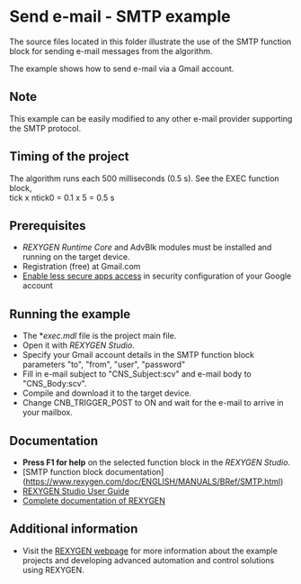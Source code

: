 Send e-mail - SMTP example
==========================

The source files located in this folder illustrate the use of the SMTP function 
block for sending e-mail messages from the algorithm.

The example shows how to send e-mail via a Gmail account. 

## Note ##
This example can be easily modified to any other e-mail provider supporting the 
SMTP protocol.

## Timing of the project ##
The algorithm runs each 500 milliseconds (0.5 s). See the EXEC function block,  
tick x ntick0 = 0.1 x 5 = 0.5 s

## Prerequisites ##
- *REXYGEN Runtime Core* and AdvBlk modules must be installed and running on the target device.
- Registration (free) at Gmail.com
- [Enable less secure apps access](https://www.google.com/settings/security/lesssecureapps) 
in security configuration of your Google account

## Running the example ##
- The **exec.mdl* file is the project main file.
- Open it with *REXYGEN Studio*.
- Specify your Gmail account details in the SMTP function block parameters 
"to", "from", "user", "password"
- Fill in e-mail subject to "CNS_Subject:scv" and e-mail body to "CNS_Body:scv".
- Compile and download it to the target device.
- Change CNB_TRIGGER_POST to ON and wait for the e-mail to arrive in your 
mailbox.

## Documentation ##
- **Press F1 for help** on the selected function block in the *REXYGEN Studio*.
- [SMTP function block documentation] (https://www.rexygen.com/doc/ENGLISH/MANUALS/BRef/SMTP.html)
- [REXYGEN Studio User Guide](https://www.rexygen.com/doc/PDF/ENGLISH/RexygenStudio_ENG.pdf)
- [Complete documentation of REXYGEN](http://www.rexygen.com/documentation-and-support)

## Additional information ##
- Visit the [REXYGEN webpage](http://www.rexygen.com) 
for more information about the example projects and developing advanced 
automation and control solutions using REXYGEN.